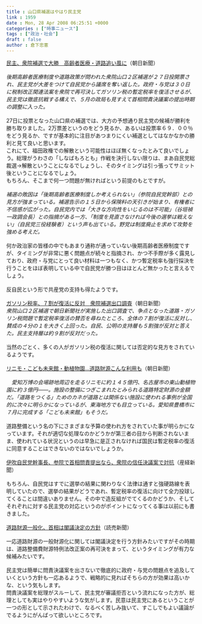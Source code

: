 ```yaml
---
title : 山口県補選はやはり民主党
link : 1959
date : Mon, 28 Apr 2008 06:25:51 +0000
categories : ["時事ニュース"]
tags : ["政治・社会"]
draft : false
author : 倉下忠憲
---
```


<A HREF="http://www.asahi.com/politics/update/0427/SEB200804270015.html" TARGET="_blank">民主、衆院補選で大勝　高齢者医療・道路追い風に</A>（朝日新聞）<BR><BR><I>後期高齢者医療制度や道路政策が問われた衆院山口２区補選が２７日投開票され、民主党が大差をつけて自民党から議席を奪い返した。政府・与党は３０日に税制改正関連法案を衆院で再可決してガソリン税の暫定税率を復活させるが、民主党は徹底抗戦する構えで、５月の政局も見すえて首相問責決議案の提出時期の調整に入った。</I><BR><BR>27日に投票となった山口県の補選では、大方の予想通り民主党の候補が勝利を勝ち取りました。2万票差というのをどう見るか、あるいは投票率６９．００％をどう見るか、ですが基本的に注目があつまりにくい補選としてはなかなかの勝利と見て良いと思います。<BR>これにて、福田政権での解散という可能性はほぼ無くなったとみて良いでしょう。総理がうわさの「しなばもろとも」作戦を決行しない限りは、まあ自民党総裁選→解散ということになるでしょうし、そのタイミングは引っ張ってサミット後ということになるでしょう。<BR>もちろん、そこまで何一つ問題が無ければという前提のもとですが。<BR><BR><I>補選の敗因は「後期高齢者医療制度しか考えられない」（参院自民党幹部）との見方が強まっている。補選告示の１５日から保険料の天引きが始まり、有権者に不信感が広がった。自民党内では「大きな方向性をいじるのは不可能」（谷垣禎一政調会長）との指摘がある一方、「制度を見直さなければ今後の選挙は戦えない」（自民党三役経験者）という声も出ている。野党は制度廃止を求めて攻勢を強める考えだ。 </I><BR><BR>何か政治家の皆様の中でもあまり通称が通っていない後期高齢者医療制度ですが、タイミングが非常に悪く問題点が続々と指摘され、かつ不手際が多く露見しており、政府・与党にとって良い材料は一つもなく、かつ暫定税率も強行採決を行うことをほぼ表明している中で自民党が勝つ目はほとんど無かったと言えるでしょう。<BR><BR>反自民という形で共産党の支持も得たようです。<BR><BR><A HREF="http://www.asahi.com/politics/update/0428/SEB200804270024.html" TARGET="_blank">ガソリン税率、７割が復活に反対　衆院補選出口調査</A>（朝日新聞）<BR><I>衆院山口２区補選で朝日新聞社が実施した出口調査で、争点となった道路・ガソリン税問題で暫定税率復活の賛否を尋ねたところ、全体の７割が復活に反対し、賛成の４分の１を大きく上回った。自民、公明の支持層も５割強が反対と答えた。民主支持層は約９割が反対だった。 </I><BR><BR>当然のごとく、多くの人がガソリン税の復活に関しては否定的な見方をされているようです。<BR><BR><A HREF="http://www.asahi.com/politics/update/0425/NGY200804250004.html" TARGET="_blank">リニモ・こども未来館・動植物園…道路財源こんな利用も</A>（朝日新聞）<BR><BR><I>　愛知万博の会場跡地周辺を走るリニモに約１４５億円、名古屋市の東山動植物園に約３億円――。施設の整備につぎこまれたとみられる道路特定財源の金額だ。「道路をつくる」ためのカネが道路とは関係ない施設に使われる事例が全国的に次々に明らかになっているが、東海地方でも目立っている。愛知県豊橋市に７月に完成する「こども未来館」もそうだ。 </I><BR><BR>道路整備という名の下にさまざまな予算の使われ方をされていた事が明らかになっています。それが適切な処理なのかどうかが第三者の目から判断されないまま、使われている状況というのは早急に是正されなければ国民は暫定税率の復活に同意することはできないのではないでしょうか。<BR><BR><A HREF="http://sankei.jp.msn.com/politics/situation/080428/stt0804280941004-n1.htm" TARGET="_blank">伊吹自民党幹事長、参院で首相問責提出なら、衆院の信任決議案で対抗</A>（産経新聞）<BR><BR>もちろん、自民党はすでに選挙の結果に関わりなく法律は通すと強硬路線を表明していたので、選挙の結果がどうであれ、暫定税率の復活に向けて全力投球してくることは間違いありません。その中で造反組がでてくるのかどうか、そしてそれぞれに対する民主党の対応というのがポイントになってくる事は以前にも書きました。<BR><BR><A HREF="http://www.yomiuri.co.jp/politics/news/20080427-OYT1T00717.htm?from=main2" TARGET="_blank">道路財源一般化、首相は閣議決定の方針</A>（読売新聞）<BR><BR>一応道路財源の一般財源化に関しては閣議決定を行う方針みたいですがその時期は、道路整備費財源特例法改正案の再可決をまって、というタイミングが有力な候補みたいです。<BR><BR>民主党は簡単に問責決議案を出さないで徹底的に政府・与党の問題点を追及していくという方針も一応あるようで、戦略的に見ればそちらの方が効果は高いかな、という気もします。<BR>問責決議案を総理がスルーして、民主党が審議拒否という流れになった方が、総理としても実はやりやすいような気がします。民意は民主党にあるということが一つの形として示されたわけで、なるべく苦しみ抜いて、すこしでもよい議論がでるようにがんばって欲しいところです。<br><br>
